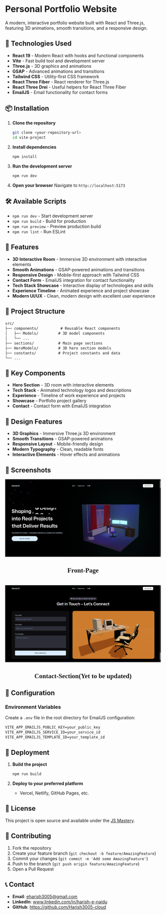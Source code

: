 # Personal Portfolio Website

A modern, interactive portfolio website built with React and Three.js, featuring 3D animations, smooth transitions, and a responsive design.

## 🚀 Technologies Used

- **React 19** - Modern React with hooks and functional components
- **Vite** - Fast build tool and development server
- **Three.js** - 3D graphics and animations
- **GSAP** - Advanced animations and transitions
- **Tailwind CSS** - Utility-first CSS framework
- **React Three Fiber** - React renderer for Three.js
- **React Three Drei** - Useful helpers for React Three Fiber
- **EmailJS** - Email functionality for contact forms

## 📦 Installation

1. **Clone the repository**
   ```bash
   git clone <your-repository-url>
   cd vite-project
   ```

2. **Install dependencies**
   ```bash
   npm install
   ```

3. **Run the development server**
   ```bash
   npm run dev
   ```

4. **Open your browser**
   Navigate to `http://localhost:5173`

## 🛠️ Available Scripts

- `npm run dev` - Start development server
- `npm run build` - Build for production
- `npm run preview` - Preview production build
- `npm run lint` - Run ESLint

## 🎨 Features

- **3D Interactive Room** - Immersive 3D environment with interactive elements
- **Smooth Animations** - GSAP-powered animations and transitions
- **Responsive Design** - Mobile-first approach with Tailwind CSS
- **Contact Form** - EmailJS integration for contact functionality
- **Tech Stack Showcase** - Interactive display of technologies and skills
- **Experience Timeline** - Animated experience and project showcase
- **Modern UI/UX** - Clean, modern design with excellent user experience

## 📁 Project Structure

```
src/
├── components/          # Reusable React components
│   ├── Models/         # 3D model components
│   └── ...
├── sections/           # Main page sections
├── HeroModels/         # 3D hero section models
├── constants/          # Project constants and data
└── ...
```

## 🎯 Key Components

- **Hero Section** - 3D room with interactive elements
- **Tech Stack** - Animated technology logos and descriptions
- **Experience** - Timeline of work experience and projects
- **Showcase** - Portfolio project gallery
- **Contact** - Contact form with EmailJS integration

## 🎨 Design Features

- **3D Graphics** - Immersive Three.js 3D environment
- **Smooth Transitions** - GSAP-powered animations
- **Responsive Layout** - Mobile-friendly design
- **Modern Typography** - Clean, readable fonts
- **Interactive Elements** - Hover effects and animations

## 📸 Screenshots

<img src="Screenshot 2025-08-05 000203.png">
<h2 style="text-align:center; font-family:san-serif">Front-Page</h2>
<br>
<img src="Screenshot 2025-08-05 000250.png">
<h2 style="text-align:center; font-family:san-serif">Contact-Section(Yet to be updated)</h2>

## 🔧 Configuration

### Environment Variables
Create a `.env` file in the root directory for EmailJS configuration:
```env
VITE_APP_EMAILJS_PUBLIC_KEY=your_public_key
VITE_APP_EMAILJS_SERVICE_ID=your_service_id
VITE_APP_EMAILJS_TEMPLATE_ID=your_template_id
```

## 🚀 Deployment

1. **Build the project**
   ```bash
   npm run build
   ```

2. **Deploy to your preferred platform**
   - Vercel, Netlify, GitHub Pages, etc.

## 📝 License

This project is open source and available under the [JS Mastery](LICENSE).

## 🤝 Contributing

1. Fork the repository
2. Create your feature branch (`git checkout -b feature/AmazingFeature`)
3. Commit your changes (`git commit -m 'Add some AmazingFeature'`)
4. Push to the branch (`git push origin feature/AmazingFeature`)
5. Open a Pull Request

## 📞 Contact

- **Email**: eharish3005@gmail.com
- **LinkedIn**: www.linkedin.com/in/harish-e-naidu
- **GitHub**: https://github.com/Harish3005-cloud


